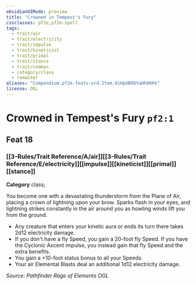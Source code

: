 ```yaml
---
obsidianUIMode: preview
title: "Crowned in Tempest's Fury"
cssclasses: pf2e,pf2e-spell
tags:
  - trait/air
  - trait/electricity
  - trait/impulse
  - trait/kineticist
  - trait/primal
  - trait/stance
  - trait/common
  - category/class
  - remaster
aliases: "Compendium.pf2e.feats-srd.Item.8iHpUB0bYaHh86Kk"
license: OGL
---
```

# Crowned in Tempest's Fury `pf2:1`
## Feat 18
### [[3-Rules/Trait Reference/A/air]][[3-Rules/Trait Reference/E/electricity]][[impulse]][[kineticist]][[primal]][[stance]]

**Category** class; 




You become one with a devastating thunderstorm from the Plane of Air, placing a crown of lightning upon your brow. Sparks flash in your eyes, and lightning strikes constantly in the air around you as howling winds lift you from the ground.

*   Any creature that enters your kinetic aura or ends its turn there takes 2d12 electricity damage.
*   If you don't have a fly Speed, you gain a 20-foot fly Speed. If you have the Cyclonic Ascent impulse, you instead gain that fly Speed and the extra benefits.
*   You gain a +10-foot status bonus to all your Speeds.
*   Your air Elemental Blasts deal an additional 1d12 electricity damage.

*Source: Pathfinder Rage of Elements*
*OGL*